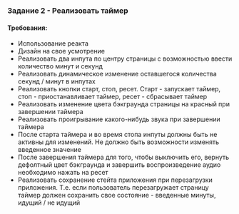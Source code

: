 ### **Задание 2 - Реализовать таймер**

#### Требования:

- Использование реакта
- Дизайн на свое усмотрение
- Реализовать два инпута по центру страницы с возможностью ввести количество минут и секунд
- Реализовать динамическое изменение оставшегося количества секунд / минут в инпутах
- Реализовать кнопки старт, стоп, ресет. Старт - запускает таймер, стоп - приостанавливает таймер, ресет - сбрасывает таймер
- Реализовать изменение цвета бэкграунда страницы на красный при завершении таймера
- Реализовать проигрывание какого-нибудь звука при завершении таймера
- После старта таймера и во время стопа инпуты должны быть не активны для изменений. Не должно быть возможности изменять введенное значение
- После завершения таймера для того, чтобы выключить его, вернуть дефолтный цвет бэкграунда и завершить воспроизведение аудио необходимо нажать на ресет
- Реализовать сохранение стейта приложения при перезагрузки приложения. Т.е. если пользователь перезагружает страницу таймер должен сохранить свое состояние - введенные минуты, идущий / не идущий
